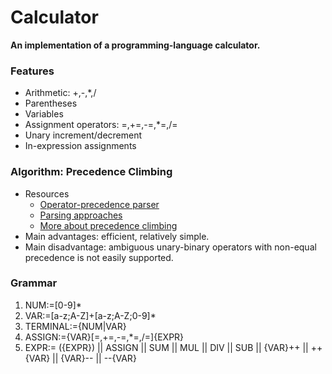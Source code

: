 # Calculator
<b>An implementation of a programming-language calculator.</b>

### Features
* Arithmetic: +,-,*,/
* Parentheses
* Variables
* Assignment operators: =,+=,-=,*=,/=
* Unary increment/decrement
* In-expression assignments

### Algorithm: Precedence Climbing
* Resources
  * [Operator-precedence parser](https://en.wikipedia.org/wiki/Operator-precedence_parser)
  * [Parsing approaches](https://www.engr.mun.ca/~theo/Misc/exp_parsing.htm)
  * [More about precedence climbing](https://eli.thegreenplace.net/2012/08/02/parsing-expressions-by-precedence-climbing)
* Main advantages: efficient, relatively simple.
* Main disadvantage: ambiguous unary-binary operators with non-equal precedence is not easily supported.  

### Grammar
1. NUM:=[0-9]*
2. VAR:=[a-z;A-Z]+[a-z;A-Z;0-9]*
3. TERMINAL:={NUM|VAR}
4. ASSIGN:={VAR}[=,+=,-=,*=,/=]{EXPR}
5. EXPR:=  ({EXPR}) || ASSIGN || SUM || MUL || DIV || SUB || {VAR}++ || ++{VAR} || {VAR}-- || --{VAR}
